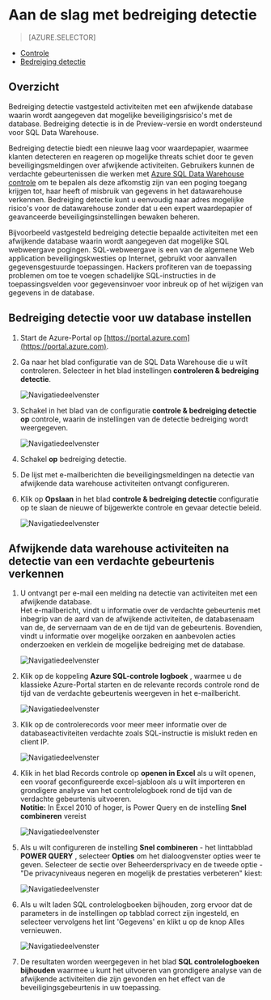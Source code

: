 <properties
   pageTitle="Aan de slag met SQL Data Warehouse bedreiging detectie"
   description="Hoe u aan de slag met bedreiging detectie"
   services="sql-data-warehouse"
   documentationCenter=""
   authors="lodipalm"
   manager="barbkess"
   editor=""/>

<tags
   ms.service="sql-data-warehouse"
   ms.devlang="NA"
   ms.topic="article"
   ms.tgt_pltfrm="NA"
   ms.workload="data-services"
   ms.date="09/24/2016"
   ms.author="lodipalm;sonyama;barbkess"/>


# <a name="get-started-with-threat-detection"></a>Aan de slag met bedreiging detectie

> [AZURE.SELECTOR]
- [Controle](sql-data-warehouse-auditing-overview.md)
- [Bedreiging detectie](sql-data-warehouse-security-threat-detection.md)

## <a name="overview"></a>Overzicht

Bedreiging detectie vastgesteld activiteiten met een afwijkende database waarin wordt aangegeven dat mogelijke beveiligingsrisico's met de database. Bedreiging detectie is in de Preview-versie en wordt ondersteund voor SQL Data Warehouse.

Bedreiging detectie biedt een nieuwe laag voor waardepapier, waarmee klanten detecteren en reageren op mogelijke threats schiet door te geven beveiligingsmeldingen over afwijkende activiteiten. Gebruikers kunnen de verdachte gebeurtenissen die werken met [Azure SQL Data Warehouse controle](sql-data-warehouse-auditing-overview.md) om te bepalen als deze afkomstig zijn van een poging toegang krijgen tot, haar heeft of misbruik van gegevens in het datawarehouse verkennen.
Bedreiging detectie kunt u eenvoudig naar adres mogelijke risico's voor de datawarehouse zonder dat u een expert waardepapier of geavanceerde beveiligingsinstellingen bewaken beheren.

Bijvoorbeeld vastgesteld bedreiging detectie bepaalde activiteiten met een afwijkende database waarin wordt aangegeven dat mogelijke SQL webweergave pogingen. SQL-webweergave is een van de algemene Web application beveiligingskwesties op Internet, gebruikt voor aanvallen gegevensgestuurde toepassingen. Hackers profiteren van de toepassing problemen om toe te voegen schadelijke SQL-instructies in de toepassingsvelden voor gegevensinvoer voor inbreuk op of het wijzigen van gegevens in de database.


## <a name="set-up-threat-detection-for-your-database"></a>Bedreiging detectie voor uw database instellen

1. Start de Azure-Portal op [https://portal.azure.com](https://portal.azure.com).

2. Ga naar het blad configuratie van de SQL Data Warehouse die u wilt controleren. Selecteer in het blad instellingen **controleren & bedreiging detectie**.

    ![Navigatiedeelvenster][1]

3. Schakel in het blad van de configuratie **controle & bedreiging detectie** **op** controle, waarin de instellingen van de detectie bedreiging wordt weergegeven.

    ![Navigatiedeelvenster][2]

4. Schakel **op** bedreiging detectie.

5. De lijst met e-mailberichten die beveiligingsmeldingen na detectie van afwijkende data warehouse activiteiten ontvangt configureren.

6. Klik op **Opslaan** in het blad **controle & bedreiging detectie** configuratie op te slaan de nieuwe of bijgewerkte controle en gevaar detectie beleid.

    ![Navigatiedeelvenster][3]


## <a name="explore-anomalous-data-warehouse-activities-upon-detection-of-a-suspicious-event"></a>Afwijkende data warehouse activiteiten na detectie van een verdachte gebeurtenis verkennen

1. U ontvangt per e-mail een melding na detectie van activiteiten met een afwijkende database. <br/>
Het e-mailbericht, vindt u informatie over de verdachte gebeurtenis met inbegrip van de aard van de afwijkende activiteiten, de databasenaam van de, de servernaam van de en de tijd van de gebeurtenis. Bovendien, vindt u informatie over mogelijke oorzaken en aanbevolen acties onderzoeken en verklein de mogelijke bedreiging met de database.<br/>

    ![Navigatiedeelvenster][4]

2. Klik op de koppeling **Azure SQL-controle logboek** , waarmee u de klassieke Azure-Portal starten en de relevante records controle rond de tijd van de verdachte gebeurtenis weergeven in het e-mailbericht.

    ![Navigatiedeelvenster][5]

3. Klik op de controlerecords voor meer meer informatie over de databaseactiviteiten verdachte zoals SQL-instructie is mislukt reden en client IP.

    ![Navigatiedeelvenster][6]

4. Klik in het blad Records controle op **openen in Excel** als u wilt openen, een vooraf geconfigureerde excel-sjabloon als u wilt importeren en grondigere analyse van het controlelogboek rond de tijd van de verdachte gebeurtenis uitvoeren.<br/>
**Notitie:** In Excel 2010 of hoger, is Power Query en de instelling **Snel combineren** vereist

    ![Navigatiedeelvenster][7]

5. Als u wilt configureren de instelling **Snel combineren** - het linttabblad **POWER QUERY** , selecteer **Opties** om het dialoogvenster opties weer te geven. Selecteer de sectie over Beheerdersprivacy en de tweede optie - "De privacyniveaus negeren en mogelijk de prestaties verbeteren" kiest:

    ![Navigatiedeelvenster][8]

6. Als u wilt laden SQL controlelogboeken bijhouden, zorg ervoor dat de parameters in de instellingen op tabblad correct zijn ingesteld, en selecteer vervolgens het lint 'Gegevens' en klikt u op de knop Alles vernieuwen.

    ![Navigatiedeelvenster][9]

7. De resultaten worden weergegeven in het blad **SQL controlelogboeken bijhouden** waarmee u kunt het uitvoeren van grondigere analyse van de afwijkende activiteiten die zijn gevonden en het effect van de beveiligingsgebeurtenis in uw toepassing.


<!--Image references-->
[1]: ./media/sql-data-warehouse-security-threat-detection/1_td_click_on_settings.png
[2]: ./media/sql-data-warehouse-security-threat-detection/2_td_turn_on_auditing.png
[3]: ./media/sql-data-warehouse-security-threat-detection/3_td_turn_on_threat_detection.png
[4]: ./media/sql-data-warehouse-security-threat-detection/4_td_email.png
[5]: ./media/sql-data-warehouse-security-threat-detection/5_td_audit_records.png
[6]: ./media/sql-data-warehouse-security-threat-detection/6_td_audit_record_details.png
[7]: ./media/sql-data-warehouse-security-threat-detection/7_td_audit_records_open_excel.png
[8]: ./media/sql-data-warehouse-security-threat-detection/8_td_excel_fast_combine.png
[9]: ./media/sql-data-warehouse-security-threat-detection/9_td_excel_parameters.png
